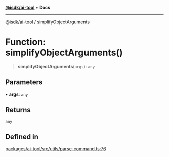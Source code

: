 [**@isdk/ai-tool**](../README.md) • **Docs**

***

[@isdk/ai-tool](../globals.md) / simplifyObjectArguments

# Function: simplifyObjectArguments()

> **simplifyObjectArguments**(`args`): `any`

## Parameters

• **args**: `any`

## Returns

`any`

## Defined in

[packages/ai-tool/src/utils/parse-command.ts:76](https://github.com/isdk/ai-tool.js/blob/b0813174e9b350ae47231f8e5f885150313123b0/src/utils/parse-command.ts#L76)
